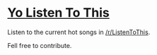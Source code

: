 # [Yo Listen To This](http://yolistentothis.com)

Listen to the current hot songs in [/r/ListenToThis](http://www.reddit.com/r/listentothis).

Fell free to contribute.